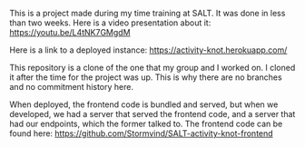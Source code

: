 This is a project made during my time training at SALT. It was done in less than two weeks.
Here is a video presentation about it: https://youtu.be/L4tNK7GMgdM

Here is a link to a deployed instance: https://activity-knot.herokuapp.com/

This repository is a clone of the one that my group and I worked on. I cloned it
after the time for the project was up. This is why there are no branches and no commitment history here.

When deployed, the frontend code is bundled and served, but when we developed, we had a server that served the frontend code, and a server that had our endpoints, which the former talked to. The frontend code can be found here: https://github.com/Stormvind/SALT-activity-knot-frontend

